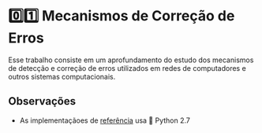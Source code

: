 # :zero::one: Mecanismos de Correção de Erros

Esse trabalho consiste em um aprofundamento do estudo dos mecanismos de detecção e correção de erros utilizados em redes de computadores e outros sistemas computacionais.

## Observações

- As implementaçãoes de [referência](/referencia) usa :snake: Python 2.7
